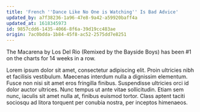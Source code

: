 ```yaml
---
title: 'French ''Dance Like No One is Watching'' Is Bad Advice'
updated_by: a7f38236-1a96-47e8-9a42-a59920baff4a
updated_at: 1618345973
id: 9857cdd6-1435-4066-8f6a-39d19cc483ae
origin: 7ac0bdda-1b84-45f8-ac52-2575dd7e8251
---
```

The Macarena by Los Del Rio (Remixed by the Bayside Boys) has been #1 on the charts for 14 weeks in a row.

Lorem ipsum dolor sit amet, consectetur adipiscing elit. Proin ultricies nibh et facilisis vestibulum. Maecenas interdum nulla a dignissim elementum. Fusce non nisi sit amet eros fringilla finibus. Suspendisse ultricies orci id dolor auctor ultrices. Nunc tempus ut ante vitae sollicitudin. Etiam sem nunc, iaculis sit amet nulla at, finibus euismod tortor. Class aptent taciti sociosqu ad litora torquent per conubia nostra, per inceptos himenaeos.